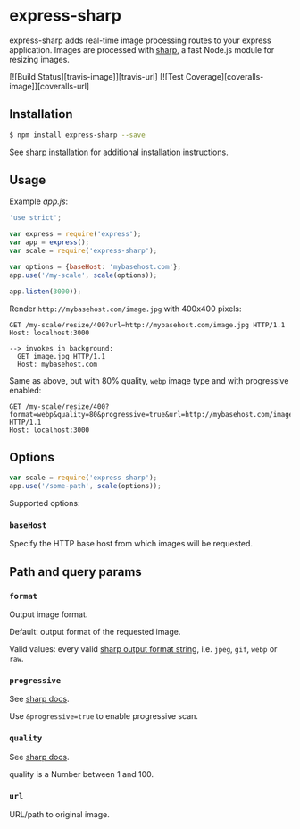 # express-sharp

express-sharp adds real-time image processing routes to your express application. Images are processed with [sharp](https://github.com/lovell/sharp), a fast Node.js module for resizing images.

[![Build Status][travis-image]][travis-url]
[![Test Coverage][coveralls-image]][coveralls-url]

## Installation

```sh
$ npm install express-sharp --save
```

See [sharp installation](http://sharp.dimens.io/en/stable/install/) for additional installation instructions.

## Usage

Example *app.js*:

```js
'use strict';

var express = require('express');
var app = express();
var scale = require('express-sharp');

var options = {baseHost: 'mybasehost.com'};
app.use('/my-scale', scale(options));

app.listen(3000));
```

Render `http://mybasehost.com/image.jpg` with 400x400 pixels:

```
GET /my-scale/resize/400?url=http://mybasehost.com/image.jpg HTTP/1.1
Host: localhost:3000

--> invokes in background:
  GET image.jpg HTTP/1.1
  Host: mybasehost.com
```

Same as above, but with 80% quality, `webp` image type and with progressive enabled:

```
GET /my-scale/resize/400?format=webp&quality=80&progressive=true&url=http://mybasehost.com/image.jpg HTTP/1.1
Host: localhost:3000
```

## Options

```js
var scale = require('express-sharp');
app.use('/some-path', scale(options));
```

Supported options:

### `baseHost`

Specify the HTTP base host from which images will be requested.

## Path and query params

### `format`

Output image format.

Default: output format of the requested image.

Valid values: every valid [sharp output format string](http://sharp.dimens.io/en/stable/api/#toformatformat), i.e. `jpeg`, `gif`, `webp` or `raw`.

### `progressive`

See [sharp docs](http://sharp.dimens.io/en/stable/api/#progressive).

Use `&progressive=true` to enable progressive scan.

### `quality`

See [sharp docs](http://sharp.dimens.io/en/stable/api/#qualityquality).

quality is a Number between 1 and 100.

### `url`

URL/path to original image.
